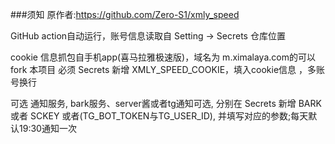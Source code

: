 ###须知
原作者:https://github.com/Zero-S1/xmly_speed

GitHub action自动运行，账号信息读取自 Setting -> Secrets 仓库位置

cookie 信息抓包自手机app(喜马拉雅极速版)，域名为 m.ximalaya.com的可以
fork 本项目
必须 Secrets 新增 XMLY_SPEED_COOKIE，填入cookie信息 ，多账号换行

可选 通知服务, bark服务、server酱或者tg通知可选, 分别在 Secrets 新增 BARK 或者 SCKEY 或者(TG_BOT_TOKEN与TG_USER_ID), 并填写对应的参数;每天默认19:30通知一次
